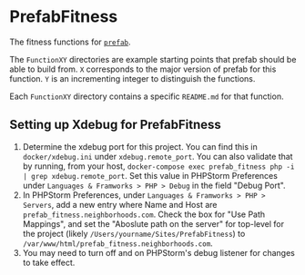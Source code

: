 # PrefabFitness
The fitness functions for [`prefab`](https://github.com/neighborhoods/prefab).

The `FunctionXY` directories are example starting points that prefab should be able to build from.
`X` corresponds to the major version of prefab for this function. 
`Y` is an incrementing integer to distinguish the functions.

Each `FunctionXY` directory contains a specific `README.md` for that function.

## Setting up Xdebug for PrefabFitness
1. Determine the xdebug port for this project. You can find this in `docker/xdebug.ini` under `xdebug.remote_port`. 
You can also validate that by running, from your host, 
`docker-compose exec prefab_fitness php -i | grep xdebug.remote_port`. Set this value in PHPStorm Preferences under 
`Languages & Framworks > PHP > Debug` in the field "Debug Port".
2. In PHPStorm Preferences, under `Languages & Framworks > PHP > Servers`, add a new entry where Name and Host are 
`prefab_fitness.neighborhoods.com`. Check the box for "Use Path Mappings", and set the "Aboslute path on the server" for
top-level for the project (likely `/Users/yourname/Sites/PrefabFitness`) to 
`/var/www/html/prefab_fitness.neighborhoods.com`.  
3. You may need to turn off and on PHPStorm's debug listener for changes to take effect. 
